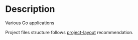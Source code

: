 # Description

Various Go applications

Project files structure follows [project-layout](https://github.com/golang-standards/project-layout) recommendation.
